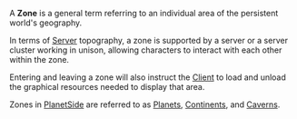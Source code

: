 A **Zone** is a general term referring to an individual area of the
persistent world's geography.

In terms of [Server](Server.md) topography, a zone is supported
by a server or a server cluster working in unison, allowing characters
to interact with each other within the zone.

Entering and leaving a zone will also instruct the
[Client](Client.md) to load and unload the graphical resources
needed to display that area.

Zones in [PlanetSide](../etc/PlanetSide.md) are referred to as
[Planets](../locations/Planet.md), [Continents](../locations/Continent.md), and
[Caverns](../locations/Caverns.md).

<!--[category:Terminology](category:Terminology.md)-->
